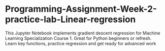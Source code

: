 # Programming-Assignment-Week-2-practice-lab-Linear-regression
This Jupyter Notebook implements gradient descent regression for Machine Learning Specialization Course 1.  Great for Python beginners or refresh. Learn key functions, practice regression and get ready for advanced work

